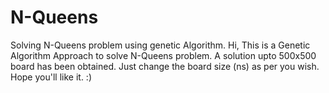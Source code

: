 # N-Queens
Solving N-Queens problem using genetic Algorithm.
Hi, This is a Genetic Algorithm Approach to solve N-Queens problem. A solution upto 500x500 board has been obtained. 
Just change the board size (ns) as per you wish.
Hope you'll like it. :)
